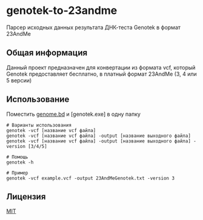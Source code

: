 # genotek-to-23andme
Парсер исходных данных результата ДНК-теста Genotek в формат 23AndMe

## Общая информация
Данный проект предназначен для конвертации из формата vcf, который Genotek 
предоставляет бесплатно, в платный формат 23AndMe (3, 4 или 5 версии)

## Использование
Поместить [genome.bd](genome.bd) и [genotek.exe] в одну папку

```shell
# Варианты использования
genotek -vcf [название vcf файла]
genotek -vcf [название vcf файла] -output [название выходного файла]
genotek -vcf [название vcf файла] -output [название выходного файла] -version [3/4/5]

# Помощь
genotek -h

# Пример
genotek -vcf example.vcf -output 23AndMeGenotek.txt -version 3
```

## Лицензия
[MIT](LICENSE)
